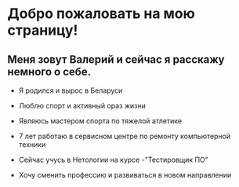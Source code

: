 # Добро пожаловать на мою страницу!
  
  
  
  
  
  ## Меня зовут Валерий и сейчас я расскажу немного о себе.


* Я родился и вырос в Беларуси      

 * Люблю спорт  и активный ораз жизни                         

* Являюсь мастером спорта по тяжелой атлетике

* 7 лет работаю в сервисном центре по ремонту компьютерной техники 

* Сейчас учусь в Нетологии на курсе -"Тестировщик ПО"

* Хочу сменить профессию и развиваться в новом направлении 
